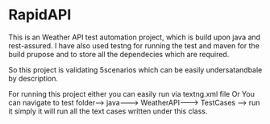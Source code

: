 # RapidAPI

This is an Weather API test automation project, which is build upon java and rest-assured. I have also used testng for running the test and maven for the build prupose and to store all the dependecies which are required.

So this project is validating 5scenarios which can be easily undersatandbale by description.

For running this project either you can easily run via textng.xml file 
                            Or
You can navigate to test folder--> java---> WeatherAPI---> TestCases --> run it simply it will run all the text cases written under this class.
